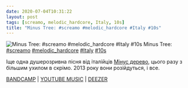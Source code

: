 ```yaml
---
date: 2020-07-04T10:31:22
layout: post
tags: [screamo, melodic_hardcore, Italy, 10s]
title: "Minus Tree: #screamo #melodic_hardcore #Italy #10s"
---
```

![Minus Tree: #screamo #melodic_hardcore #Italy #10s](https://res.cloudinary.com/vast-space-unexplored/image/upload/q_auto,dpr_auto,w_auto/photos/photo_1013_04-07-2020_10-31-22.jpg)
Minus Tree: [#screamo](/tags/#screamo) [#melodic_hardcore](/tags/#melodic_hardcore) [#Italy](/tags/#Italy) [#10s](/tags/#10s)

Іще одна душерозривна пісня від італійців [Мінус дерево](/2020-06-12-minus-tree--melodic-hardcore-italy-10s), цього разу з більшим ухилом в скрімо. 2013 року вони розійдуться, і все.

[BANDCAMP](https://minustree.bandcamp.com/album/split-tape-w-history-of-the-hawk) \| [YOUTUBE MUSIC](https://music.youtube.com/playlist?list=OLAK5uy_nFSEbA7O01qYPMfKpuy3z6s1utxZRVhEg) \| [DEEZER](https://www.deezer.com/album/141380312?utm_source=deezer&amp;utm_content=album-141380312&amp;utm_term=1601611822_1593847813&amp;utm_medium=web)